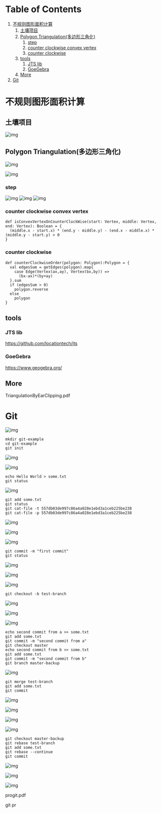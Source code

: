 
# Table of Contents

1.  [不规则图形面积计算](#org23e4d44)
    1.  [土壤项目](#org7480881)
    2.  [Polygon Triangulation(多边形三角化)](#org86c2fe2)
        1.  [step](#orgc30b5bf)
        2.  [counter clockwise convex vertex](#orgc87b64b)
        3.  [counter clockwise](#org5999a8b)
    3.  [tools](#org8454b6a)
        1.  [JTS lib](#org96cdd3b)
        2.  [GoeGebra](#orgf28ac73)
    4.  [More](#org27dc5d7)
2.  [Git](#org254d391)


<a id="org23e4d44"></a>

# 不规则图形面积计算


<a id="org7480881"></a>

## 土壤项目

![img](./grid-show-case.png)


<a id="org86c2fe2"></a>

## Polygon Triangulation(多边形三角化)

![img](./1.png)

![img](./2.png)


<a id="orgc30b5bf"></a>

### step

![img](./3.png)
![img](./4.png)
![img](./5.png)


<a id="orgc87b64b"></a>

### counter clockwise convex vertex

    def isConvexVertexOnCounterClockWise(start: Vertex, middle: Vertex, end: Vertex): Boolean = {
      (middle.x - start.x) * (end.y - middle.y) - (end.x - middle.x) * (middle.y - start.y) > 0
    }


<a id="org5999a8b"></a>

### counter clockwise

    def counterClockwiseOrder(polygon: Polygon):Polygon = {
      val edgesSum = getEdges(polygon).map{
        case Edge(Vertex(ax,ay), Vertex(bx,by)) =>
          (bx-ax)*(by+ay)
      }.sum
      if (edgesSum > 0)
        polygon.reverse
      else
        polygon
    }


<a id="org8454b6a"></a>

## tools


<a id="org96cdd3b"></a>

### JTS lib

<https://github.com/locationtech/jts>


<a id="orgf28ac73"></a>

### GoeGebra

<https://www.geogebra.org/>


<a id="org27dc5d7"></a>

## More

TriangulationByEarClipping.pdf


<a id="org254d391"></a>

# Git

![img](./before-init.png)

    mkdir git-example
    cd git-example
    git init

![img](./after-init.png)

![img](./after-init-tree.png)

    echo Hello World > some.txt
    git status

![img](./touch-status.png)

    git add some.txt
    git status
    git cat-file -t 557db03de997c86a4a028e1ebd3a1ceb225be238
    git cat-file -p 557db03de997c86a4a028e1ebd3a1ceb225be238

![img](./after-add.png)

![img](./after-add-tree.png)

![img](./git-cat-file-blob.png)

    git commit -m "first commit"
    git status

![img](./after-commit.png)

![img](./after-commit-tree.png)

![img](./after-commit-cat.png)

    git checkout -b test-branch

![img](./check-branch.png)

![img](./check-branch-tree.png)

![img](./cat-ref.png)

    echo second commit from a >> some.txt
    git add some.txt
    git commit -m "second commit from a"
    git checkout master
    echo second commit from b >> some.txt
    git add some.txt
    git commit -m "second commit from b"
    git branch master-backup

![img](./before-merge-rebase.png)

    git merge test-branch
    git add some.txt
    git commit

![img](./conflict.png)

![img](./conflict-content.png)

![img](./merge-tree.png)

![img](./merge-log.png)

    git checkout master-backup
    git rebase test-branch
    git add some.txt
    git rebase --continue
    git commit

![img](./rebase.png)

![img](./rebase-cat.png)

![img](./rebase-cat-2.png)

progit.pdf

git pr

